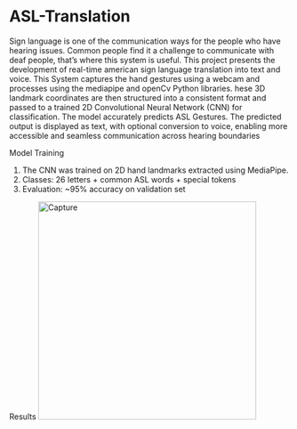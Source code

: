 # ASL-Translation
Sign language is one of the communication ways for the people who have hearing issues. Common people find it a challenge to communicate with deaf people, that’s where this system is useful. This project presents the development of real-time american sign language translation into text and voice. This System captures the hand gestures using a webcam  and processes using the mediapipe and openCv Python libraries. hese 3D landmark coordinates are then structured into a consistent format and passed to a trained 2D Convolutional Neural Network (CNN) for classification. The model accurately predicts ASL Gestures. The predicted output is displayed as text, with optional conversion to voice, enabling more accessible and seamless communication across hearing boundaries

Model Training
1. The CNN was trained on 2D hand landmarks extracted using MediaPipe.
2. Classes: 26 letters + common ASL words + special tokens
3. Evaluation: ~95% accuracy on validation set

Results
<img width="392" alt="Capture" src="https://github.com/user-attachments/assets/f8e5a21f-7365-4d38-8163-fe427187dc2b" />



